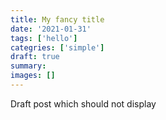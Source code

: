 ```yaml
---
title: My fancy title
date: '2021-01-31'
tags: ['hello']
categries: ['simple']
draft: true
summary:
images: []
---
```


Draft post which should not display
